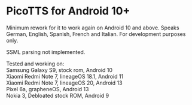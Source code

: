 # PicoTTS for Android 10+
Minimum rework for it to work again on Android 10 and above. Speaks German, English, Spanish, French and Italian. For development purposes only.

SSML parsing not implemented.

Tested and working on:\
Samsung Galaxy S9, stock rom, Android 10\
Xiaomi Redmi Note 7, lineageOS 18.1, Android 11\
Xiaomi Redmi Note 7, lineageOS 20, Android 13\
Pixel 6a, grapheneOS, Android 13\
Nokia 3, Debloated stock ROM, Android 9
